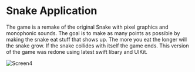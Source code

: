 # Snake Application

The game is a remake of the original Snake with pixel graphics and monophonic sounds. The goal is to make as many points as possible by making the snake eat stuff that shows up. The more you eat the longer will the snake grow. If the snake collides with itself the game ends. This version of the game was redone using latest swift libary and UIKit.

![Screen4](https://user-images.githubusercontent.com/28322834/123493867-e28f3900-d5eb-11eb-89a1-7c6296ef8c12.png)
